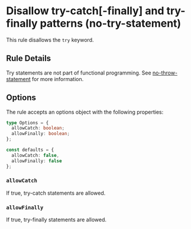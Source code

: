 # Disallow try-catch[-finally] and try-finally patterns (no-try-statement)

This rule disallows the `try` keyword.

## Rule Details

Try statements are not part of functional programming. See [no-throw-statement](./no-throw-statement.md) for more information.

## Options

The rule accepts an options object with the following properties:

```ts
type Options = {
  allowCatch: boolean;
  allowFinally: boolean;
};

const defaults = {
  allowCatch: false,
  allowFinally: false
};
```

### `allowCatch`

If true, try-catch statements are allowed.

### `allowFinally`

If true, try-finally statements are allowed.
